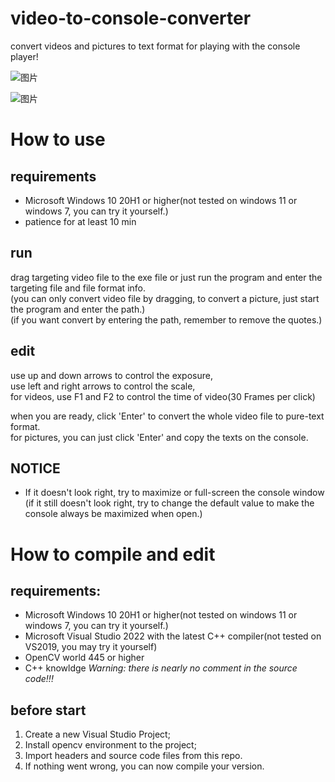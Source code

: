 # video-to-console-converter
convert videos and pictures to text format for playing with the console player!  

![图片](https://user-images.githubusercontent.com/68136140/221356746-3bccab42-b94e-48cc-a223-77ddc40fb923.png)

![图片](https://user-images.githubusercontent.com/68136140/221356662-92c914b5-cf98-4daf-bd9d-a74ee894127b.png)


# How to use
## requirements
- Microsoft Windows 10 20H1 or higher(not tested on windows 11 or windows 7, you can try it yourself.)
- patience for at least 10 min

## run
drag targeting video file to the exe file or just run the program and enter the targeting file and file format info.  
(you can only convert video file by dragging, to convert a picture, just start the program and enter the path.)  
(if you want convert by entering the path, remember to remove the quotes.)
  
## edit
use up and down arrows to control the exposure,  
use left and right arrows to control the scale,  
for videos, use F1 and F2 to control the time of video(30 Frames per click)  
  
when you are ready, click 'Enter' to convert the whole video file to pure-text format.  
for pictures, you can just click 'Enter' and copy the texts on the console.  
  
## NOTICE
- If it doesn't look right, try to maximize or full-screen the console window  
(if it still doesn't look right, try to change the default value to make the console always be maximized when open.)  
  
# How to compile and edit
## requirements:  
- Microsoft Windows 10 20H1 or higher(not tested on windows 11 or windows 7, you can try it yourself.)
- Microsoft Visual Studio 2022 with the latest C++ compiler(not tested on VS2019, you may try it yourself)
- OpenCV world 445 or higher
- C++ knowldge
*Warning: there is nearly no comment in the source code!!!*  
  
## before start
1. Create a new Visual Studio Project;
2. Install opencv environment to the project;
3. Import headers and source code files from this repo.
4. If nothing went wrong, you can now compile your version.
